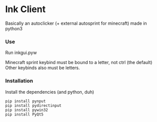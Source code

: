# Ink Client
Basically an autoclicker (+ external autosprint for minecraft) made in python3
### Use
Run inkgui.pyw

Minecraft sprint keybind must be bound to a letter, not ctrl (the default)
Other keybinds also must be letters.
### Installation
Install the dependencies (and python, duh)
```
pip install pynput
pip install pydirectinput
pip install pywin32
pip install PyQt5
